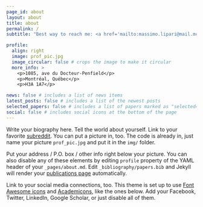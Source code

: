 ```yaml
---
page_id: about
layout: about
title: about
permalink: /
subtitle: "Best way to reach me: <a href='mailto:massimo.lipari@mail.mcgill.ca'>first [dot] last [at] mail [dot] mcgill [dot] ca"

profile:
  align: right
  image: prof_pic.jpg
  image_circular: false # crops the image to make it circular
  more_info: >
    <p>1085, ave du Docteur-Penfield</p>
    <p>Montréal, Québec</p>
    <p>H3A 1A7</p>

news: false # includes a list of news items
latest_posts: false # includes a list of the newest posts
selected_papers: false # includes a list of papers marked as "selected={true}"
social: false # includes social icons at the bottom of the page
---
```


Write your biography here. Tell the world about yourself. Link to your favorite [subreddit](http://reddit.com). You can put a picture in, too. The code is already in, just name your picture `prof_pic.jpg` and put it in the `img/` folder.

Put your address / P.O. box / other info right below your picture. You can also disable any of these elements by editing `profile` property of the YAML header of your `_pages/about.md`. Edit `_bibliography/papers.bib` and Jekyll will render your [publications page](/multi-language-al-folio/publications/) automatically.

Link to your social media connections, too. This theme is set up to use [Font Awesome icons](https://fontawesome.com/) and [Academicons](https://jpswalsh.github.io/academicons/), like the ones below. Add your Facebook, Twitter, LinkedIn, Google Scholar, or just disable all of them.
